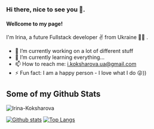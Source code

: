 ### Hi there, nice to see you 👋.
#### Wellcome to my page!
I'm Irina, a future Fullstack developer ✌️ from Ukraine 💛💙 .

- 🔭 I’m currently working on a lot of different stuff 
- 🌱 I’m currently learning everything... 
- 📫 How to reach me: i.koksharova.ua@gmail.com 
- ⚡ Fun fact:  I am a happy person - I love what I do 😜)) 

## Some of my Github Stats
<p align=left> <img src=https://komarev.com/ghpvc/?username=Irina-Koksharova alt=Irina-Koksharova /> </p>

[![Github stats](https://github-readme-stats.vercel.app/api?username=Irina-Koksharova&show_icons=true&include_all_commits=true)](https://github.com/Irina-Koksharova/github-readme-stats)
[![Top Langs](https://github-readme-stats.vercel.app/api/top-langs/?username=Irina-Koksharova&layout=compact)](https://github.com/Irina-Koksharova/github-readme-stats)






